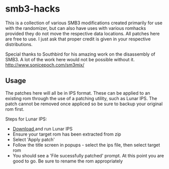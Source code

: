 # smb3-hacks

This is a collection of various SMB3 modifications created primarily for use with the randomizer, but can also have uses with various romhacks provided they do not move the respective data locations. All patches here are free to use. I just ask that proper credit is given in your respective distributions.

Special thanks to Southbird for his amazing work on the disassembly of SMB3. A lot of the work here would not be possible without it. http://www.sonicepoch.com/sm3mix/


Usage
-----

The patches here will all be in IPS format. These can be applied to an existing rom through the use of a patching utility, such as Lunar IPS. The patch cannot be removed once appliced so be sure to backup your original rom first.

Steps for Lunar IPS:

* [Download <link>](https://www.romhacking.net/utilities/240/) and run Lunar IPS
* Ensure your target rom has been extracted from zip
* Select 'Apply patch'
* Follow the title screen in popups - select the ips file, then select target rom
* You should see a 'File sucessfully patched' prompt. At this point you are good to go. Be sure to rename the rom appropriately
